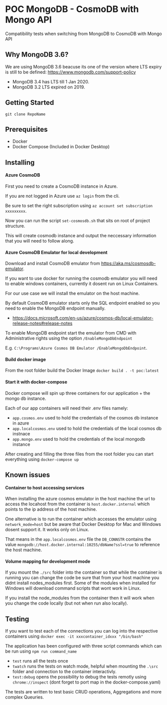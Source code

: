 # POC MongoDB - CosmoDB with Mongo API
Compatibility tests when switching from MongoDB to CosmoDB with Mongo API

## Why MongoDB 3.6?
We are using MongoDB 3.6 beacuse its one of the version where LTS expiry is still to be defined: https://www.mongodb.com/support-policy

- MongoDB 3.4 has LTS till 1 Jan 2020. 
- MongoDB 3.2 LTS expired on 2019. 

## Getting Started
`git clone RepoName`

## Prerequisites
- Docker 
- Docker Compose (Included in Docker Desktop)

## Installing

#### Azure CosmoDB

First you need to create a CosmoDB instance in Azure.

If you are not logged in Azure use `az login` from the cli.

Be sure to set the right subscription using `az account set subscription xxxxxxxxx`.

Now you can run the script `set-cosmosdb.sh` that sits on root of project structure.

This will create cosmodb instance and output the neccessary information that you will need to follow along.

#### Azure CosmoDB Emulator for local development

Download and install CosmoDB emulator from https://aka.ms/cosmosdb-emulator.

If you want to use docker for running the cosmodb emulator you will need to enable windows containers, currently it dosent run on Linux Containers.

For our use case we will install the emulator on the host machine.

By default CosmoDB emulator starts only the SQL endpoint enabled so you need to enable the MongoDB endpoint manually.

- https://docs.microsoft.com/en-us/azure/cosmos-db/local-emulator-release-notes#release-notes

To enable MongoDB endpoint start the emulator from CMD with Administrative rights using the option `/EnableMongoDbEndpoint`

E.g. `C:\Programs\Azure Cosmos DB Emulator /EnableMongoDbEndpoint`.

#### Build docker image

From the root folder build the Docker Image
`docker build . -t poc:latest`

#### Start it with docker-compose

Docker compose will spin up three containers for our application + the mongo db instance.

Each of our app containers  will need their .env files namely:

- `app.cosmos.env` used to hold the credentials of the cosmos db instance in azure
- `app.localcosmos.env` used to hold the credentials of the local cosmos db instnace
- `app.mongo.env` used to hold the credentials of the local mongodb instance

After creating and filling the three files from the root folder you can start everything using
`docker-compose up`

## Known issues

#### Container to host accessing services

When installing the azure cosmos emulator in the host machine the url to access the locahost from the container is `host.docker.internal` which points to the ip address of the host machine.

One alternative is to run the container which accesses the emulator using `network_mode=host` but be aware that Docker Desktop for Mac and Windows dosent support it. It works only on Linux.

That means in the `app.localcosmos.env` file the `DB_CONNSTR` contains the value `mongodb://host.docker.internal:10255/dbName?ssl=true` to reference the host machine.

#### Volume mapping for development mode

If you mount the `./src` folder into the container so that while the container is running you can change the code be sure that from your host machine you didnt install nodes_modules first. Some of the modules when installed for Windows will download command scripts that wont work in Linux. 

If you install the node_modules from the container then it will work when you change the code locally (but not when run also locally).

## Testing
If you want to test each of the connections you can log into the respective containers using 
`docker exec -it xxxcontainer_idxxx "/bin/bash"`

The application has been configured with three script commands which can be run using `npm run command_name` 
- `test` runs all the tests once
- `twatch` runs the tests on watch mode, helpful when mounting the `.\src` folder and connection to the container interactivly.
- `test:debug` opens the possibility to debug the tests remotly using `chrome://inspect` (dont forget to port map in the docker-compose.yaml)

The tests are written to test basic CRUD operations, Aggregations and more complex Queuries.